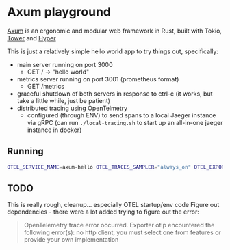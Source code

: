 # Axum playground

[Axum](https://github.com/tokio-rs/axum) is an ergonomic and modular web framework in Rust, built with Tokio, [Tower](https://crates.io/crates/tower) and [Hyper](https://crates.io/crates/hyper)

This is just a relatively simple hello world app to try things out, specifically:

- main server running on port 3000
  - GET / -> "hello world"
- metrics server running on port 3001 (prometheus format)
  - GET /metrics
- graceful shutdown of both servers in response to ctrl-c (it works, but take a little while, just be patient)
- distributed tracing using OpenTelmetry
  - configured (through ENV) to send spans to a local Jaeger instance via gRPC (can run `./local-tracing.sh` to start up an all-in-one jaeger instance in docker)

## Running

```sh
OTEL_SERVICE_NAME=axum-hello OTEL_TRACES_SAMPLER="always_on" OTEL_EXPORTER_OTLP_PROTOCOL="grpc" OTEL_EXPORTER_OTLP_ENDPOINT="http://localhost:4317" cargo run
```

## TODO

This is really rough, cleanup... especially OTEL startup/env code
Figure out dependencies - there were a lot added trying to figure out the error:

> OpenTelemetry trace error occurred. Exporter otlp encountered the following error(s): no http client, you must select one from features or provide your own implementation
